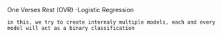 One Verses Rest (OVR) -Logistic Regression

    in this, we try to create internaly multiple models, each and every model will act as a binary classification
